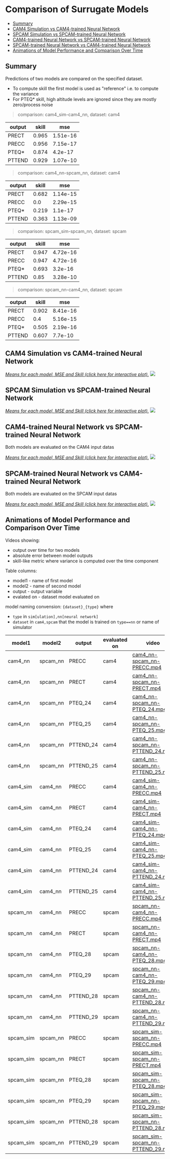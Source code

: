 # Comparison of Surrugate Models <!-- omit in toc -->

- [Summary](#summary)
- [CAM4 Simulation vs CAM4-trained Neural Network](#cam4-simulation-vs-cam4-trained-neural-network)
- [SPCAM Simulation vs SPCAM-trained Neural Network](#spcam-simulation-vs-spcam-trained-neural-network)
- [CAM4-trained Neural Network vs SPCAM-trained Neural Network](#cam4-trained-neural-network-vs-spcam-trained-neural-network)
- [SPCAM-trained Neural Network vs CAM4-trained Neural Network](#spcam-trained-neural-network-vs-cam4-trained-neural-network)
- [Animations of Model Performance and Comparison Over Time](#animations-of-model-performance-and-comparison-over-time)


## Summary

Predictions of two models are compared on the specified dataset.
- To compute skill the first model is used as "reference" i.e. to compute the variance
- For PTEQ* skill, high altitude levels are ignored since they are mostly zero/process noise

> comparison: cam4_sim-cam4_nn, dataset: cam4

|output|skill|mse|
|---|---|---|
|PRECT|0.965|1.51e-16|
|PRECC|0.956|7.15e-17|
|PTEQ*|0.874|4.2e-17|
|PTTEND|0.929|1.07e-10|

> comparison: cam4_nn-spcam_nn, dataset: cam4
  
|output|skill|mse|
|---|---|---|
|PRECT|0.682|1.14e-15|
|PRECC|0.0|2.29e-15|
|PTEQ*|0.219|1.1e-17|
|PTTEND|0.363|1.13e-09|

> comparison: spcam_sim-spcam_nn, dataset: spcam 

|output|skill|mse|
|---|---|---|
|PRECT|0.947|4.72e-16|
|PRECC|0.947|4.72e-16|
|PTEQ*|0.693|3.2e-16|
|PTTEND|0.85|3.28e-10|

> comparison: spcam_nn-cam4_nn, dataset: spcam 

|output|skill|mse|
|---|---|---|
|PRECT|0.902|8.41e-16|
|PRECC|0.4|5.16e-15|
|PTEQ*|0.505|2.19e-16|
|PTTEND|0.607|7.7e-10|

## CAM4 Simulation vs CAM4-trained Neural Network

[*Means for each model, MSE and Skill (click here for interactive plot).*](cam4_sim-cam4_nn.html)
[![](cam4_sim-cam4_nn.png)](cam4_sim-cam4_nn.png)

## SPCAM Simulation vs SPCAM-trained Neural Network

[*Means for each model, MSE and Skill (click here for interactive plot).*](spcam_sim-spcam_nn.html)
[![](spcam_sim-spcam_nn.png)](spcam_sim-spcam_nn.png)

## CAM4-trained Neural Network vs SPCAM-trained Neural Network

Both models are evaluated on the CAM4 input datas

[*Means for each model, MSE and Skill (click here for interactive plot).*](cam4_nn-spcam_nn.html)
[![](cam4_nn-spcam_nn.png)](cam4_nn-spcam_nn.png)

## SPCAM-trained Neural Network vs CAM4-trained Neural Network

Both models are evaluated on the SPCAM input datas

[*Means for each model, MSE and Skill (click here for interactive plot).*](spcam_nn-cam4_nn.html)
[![](spcam_nn-cam4_nn.png)](spcam_nn-cam4_nn.png)


## Animations of Model Performance and Comparison Over Time

Videos showing:
- output over time for two models
- absolute error between model outputs
- skill-like metric where variance is computed over the time component

Table columns:
- model1 - name of first model
- model2 - name of second model
- output - output variable
- evalated on - dataset model evaluated on
  
model naming convension: `{dataset}_{type}` where  
-  `type` in `sim[ulation],nn[neural network]`
-  `dataset` in `cam4,spcam` that the model is trained on `type==nn` or name of simulator



|model1|model2|output|evaluated on|video|
|---|---|---|---|---|
|cam4_nn|spcam_nn|PRECC|cam4|[cam4_nn-spcam_nn-PRECC.mp4](https://855da60d-505b-4eee-942c-e19fb87dcc5f.s3.amazonaws.com/gaia/videos/cam4_nn-spcam_nn-PRECC.mp4)|
|cam4_nn|spcam_nn|PRECT|cam4|[cam4_nn-spcam_nn-PRECT.mp4](https://855da60d-505b-4eee-942c-e19fb87dcc5f.s3.amazonaws.com/gaia/videos/cam4_nn-spcam_nn-PRECT.mp4)|
|cam4_nn|spcam_nn|PTEQ_24|cam4|[cam4_nn-spcam_nn-PTEQ_24.mp4](https://855da60d-505b-4eee-942c-e19fb87dcc5f.s3.amazonaws.com/gaia/videos/cam4_nn-spcam_nn-PTEQ_24.mp4)|
|cam4_nn|spcam_nn|PTEQ_25|cam4|[cam4_nn-spcam_nn-PTEQ_25.mp4](https://855da60d-505b-4eee-942c-e19fb87dcc5f.s3.amazonaws.com/gaia/videos/cam4_nn-spcam_nn-PTEQ_25.mp4)|
|cam4_nn|spcam_nn|PTTEND_24|cam4|[cam4_nn-spcam_nn-PTTEND_24.mp4](https://855da60d-505b-4eee-942c-e19fb87dcc5f.s3.amazonaws.com/gaia/videos/cam4_nn-spcam_nn-PTTEND_24.mp4)|
|cam4_nn|spcam_nn|PTTEND_25|cam4|[cam4_nn-spcam_nn-PTTEND_25.mp4](https://855da60d-505b-4eee-942c-e19fb87dcc5f.s3.amazonaws.com/gaia/videos/cam4_nn-spcam_nn-PTTEND_25.mp4)|
|cam4_sim|cam4_nn|PRECC|cam4|[cam4_sim-cam4_nn-PRECC.mp4](https://855da60d-505b-4eee-942c-e19fb87dcc5f.s3.amazonaws.com/gaia/videos/cam4_sim-cam4_nn-PRECC.mp4)|
|cam4_sim|cam4_nn|PRECT|cam4|[cam4_sim-cam4_nn-PRECT.mp4](https://855da60d-505b-4eee-942c-e19fb87dcc5f.s3.amazonaws.com/gaia/videos/cam4_sim-cam4_nn-PRECT.mp4)|
|cam4_sim|cam4_nn|PTEQ_24|cam4|[cam4_sim-cam4_nn-PTEQ_24.mp4](https://855da60d-505b-4eee-942c-e19fb87dcc5f.s3.amazonaws.com/gaia/videos/cam4_sim-cam4_nn-PTEQ_24.mp4)|
|cam4_sim|cam4_nn|PTEQ_25|cam4|[cam4_sim-cam4_nn-PTEQ_25.mp4](https://855da60d-505b-4eee-942c-e19fb87dcc5f.s3.amazonaws.com/gaia/videos/cam4_sim-cam4_nn-PTEQ_25.mp4)|
|cam4_sim|cam4_nn|PTTEND_24|cam4|[cam4_sim-cam4_nn-PTTEND_24.mp4](https://855da60d-505b-4eee-942c-e19fb87dcc5f.s3.amazonaws.com/gaia/videos/cam4_sim-cam4_nn-PTTEND_24.mp4)|
|cam4_sim|cam4_nn|PTTEND_25|cam4|[cam4_sim-cam4_nn-PTTEND_25.mp4](https://855da60d-505b-4eee-942c-e19fb87dcc5f.s3.amazonaws.com/gaia/videos/cam4_sim-cam4_nn-PTTEND_25.mp4)|
|spcam_nn|cam4_nn|PRECC|spcam|[spcam_nn-cam4_nn-PRECC.mp4](https://855da60d-505b-4eee-942c-e19fb87dcc5f.s3.amazonaws.com/gaia/videos/spcam_nn-cam4_nn-PRECC.mp4)|
|spcam_nn|cam4_nn|PRECT|spcam|[spcam_nn-cam4_nn-PRECT.mp4](https://855da60d-505b-4eee-942c-e19fb87dcc5f.s3.amazonaws.com/gaia/videos/spcam_nn-cam4_nn-PRECT.mp4)|
|spcam_nn|cam4_nn|PTEQ_28|spcam|[spcam_nn-cam4_nn-PTEQ_28.mp4](https://855da60d-505b-4eee-942c-e19fb87dcc5f.s3.amazonaws.com/gaia/videos/spcam_nn-cam4_nn-PTEQ_28.mp4)|
|spcam_nn|cam4_nn|PTEQ_29|spcam|[spcam_nn-cam4_nn-PTEQ_29.mp4](https://855da60d-505b-4eee-942c-e19fb87dcc5f.s3.amazonaws.com/gaia/videos/spcam_nn-cam4_nn-PTEQ_29.mp4)|
|spcam_nn|cam4_nn|PTTEND_28|spcam|[spcam_nn-cam4_nn-PTTEND_28.mp4](https://855da60d-505b-4eee-942c-e19fb87dcc5f.s3.amazonaws.com/gaia/videos/spcam_nn-cam4_nn-PTTEND_28.mp4)|
|spcam_nn|cam4_nn|PTTEND_29|spcam|[spcam_nn-cam4_nn-PTTEND_29.mp4](https://855da60d-505b-4eee-942c-e19fb87dcc5f.s3.amazonaws.com/gaia/videos/spcam_nn-cam4_nn-PTTEND_29.mp4)|
|spcam_sim|spcam_nn|PRECC|spcam|[spcam_sim-spcam_nn-PRECC.mp4](https://855da60d-505b-4eee-942c-e19fb87dcc5f.s3.amazonaws.com/gaia/videos/spcam_sim-spcam_nn-PRECC.mp4)|
|spcam_sim|spcam_nn|PRECT|spcam|[spcam_sim-spcam_nn-PRECT.mp4](https://855da60d-505b-4eee-942c-e19fb87dcc5f.s3.amazonaws.com/gaia/videos/spcam_sim-spcam_nn-PRECT.mp4)|
|spcam_sim|spcam_nn|PTEQ_28|spcam|[spcam_sim-spcam_nn-PTEQ_28.mp4](https://855da60d-505b-4eee-942c-e19fb87dcc5f.s3.amazonaws.com/gaia/videos/spcam_sim-spcam_nn-PTEQ_28.mp4)|
|spcam_sim|spcam_nn|PTEQ_29|spcam|[spcam_sim-spcam_nn-PTEQ_29.mp4](https://855da60d-505b-4eee-942c-e19fb87dcc5f.s3.amazonaws.com/gaia/videos/spcam_sim-spcam_nn-PTEQ_29.mp4)|
|spcam_sim|spcam_nn|PTTEND_28|spcam|[spcam_sim-spcam_nn-PTTEND_28.mp4](https://855da60d-505b-4eee-942c-e19fb87dcc5f.s3.amazonaws.com/gaia/videos/spcam_sim-spcam_nn-PTTEND_28.mp4)|
|spcam_sim|spcam_nn|PTTEND_29|spcam|[spcam_sim-spcam_nn-PTTEND_29.mp4](https://855da60d-505b-4eee-942c-e19fb87dcc5f.s3.amazonaws.com/gaia/videos/spcam_sim-spcam_nn-PTTEND_29.mp4)|

